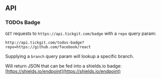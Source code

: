 ## API

### TODOs Badge

`GET` requests to `https://api.tickgit.com/badge` with a `repo` query param:

```
http://api.tickgit.com/todos-badge?repo=https://github.com/facebook/react
```

Supplying a `branch` query param will lookup a specific branch.

Will return JSON that can be fed into a shields.io badge: [https://shields.io/endpoint](https://shields.io/endpoint)
